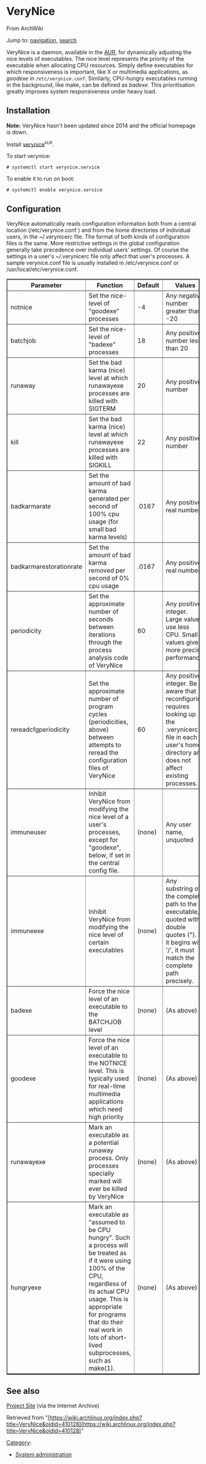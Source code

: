 # VeryNice

From ArchWiki

Jump to: [navigation](#column-one), [search](#searchInput)

VeryNice is a daemon, available in the [AUR](/index.php/AUR "AUR"), for dynamically adjusting the nice levels of executables. The nice level represents the priority of the executable when allocating CPU resources. Simply define executables for which responsiveness is important, like X or multimedia applications, as _goodexe_ in `/etc/verynice.conf`. Similarly, CPU-hungry executables running in the background, like make, can be defined as _badexe_. This prioritisation greatly improves system responsiveness under heavy load.

## Installation

**Note:** VeryNice hasn't been updated since 2014 and the official homepage is down.

Install [verynice](https://aur.archlinux.org/packages/verynice/)<sup><small>AUR</small></sup>.

To start verynice:

 `# systemctl start verynice.service` 

To enable it to run on boot:

 `# systemctl enable verynice.service` 

## Configuration

VeryNice automatically reads configuration information both from a central location (/etc/verynice.conf ) and from the home directories of individual users, in the ~/.verynicerc file. The format of both kinds of configuration files is the same. More restrictive settings in the global configuration generally take precedence over individual users' settings. Of course the settings in a user's ~/.verynicerc file only affect that user's processes. A sample verynice.conf file is usually installed in /etc/verynice.conf or /usr/local/etc/verynice.conf.

<table border="2">

<tbody>

<tr>

<th>Parameter</th>

<th>Function</th>

<th>Default</th>

<th>Values</th>

<th>Permissions</th>

<th>Multiple?</th>

</tr>

<tr>

<td>notnice</td>

<td>Set the nice-level of "goodexe" processes</td>

<td>-4</td>

<td>Any negative number greater than -20</td>

<td>Central</td>

<td>no</td>

</tr>

<tr>

<td>batchjob</td>

<td>Set the nice-level of "badexe" processes</td>

<td>18</td>

<td>Any positive number less than 20</td>

<td>Central</td>

<td>no</td>

</tr>

<tr>

<td>runaway</td>

<td>Set the bad karma (nice) level at which runawayexe processes are killed with SIGTERM</td>

<td>20</td>

<td>Any positive number</td>

<td>Central</td>

<td>no</td>

</tr>

<tr>

<td>kill</td>

<td>Set the bad karma (nice) level at which runawayexe processes are killed with SIGKILL</td>

<td>22</td>

<td>Any positive number</td>

<td>Central</td>

<td>no</td>

</tr>

<tr>

<td>badkarmarate</td>

<td>Set the amount of bad karma generated per second of 100% cpu usage (for small bad karma levels)</td>

<td>.0167</td>

<td>Any positive real number</td>

<td>Central</td>

<td>no</td>

</tr>

<tr>

<td>badkarmarestorationrate</td>

<td>Set the amount of bad karma removed per second of 0% cpu usage</td>

<td>.0167</td>

<td>Any positive real number</td>

<td>Central</td>

<td>no</td>

</tr>

<tr>

<td>periodicity</td>

<td>Set the approximate number of seconds between iterations through the process analysis code of VeryNice</td>

<td>60</td>

<td>Any positive integer. Large values use less CPU. Small values give more precise performance.</td>

<td>Central</td>

<td>no</td>

</tr>

<tr>

<td>rereadcfgperiodicity</td>

<td>Set the approximate number of program cycles (periodicities, above) between attempts to reread the configuration files of VeryNice</td>

<td>60</td>

<td>Any positive integer. Be aware that reconfiguring requires looking up the .verynicerc file in each user's home directory and does not affect existing processes.</td>

<td>Central</td>

<td>no</td>

</tr>

<tr>

<td>immuneuser</td>

<td>Inhibit VeryNice from modifying the nice level of a user's processes, except for "goodexe", below, if set in the central config file.</td>

<td>(none)</td>

<td>Any user name, unquoted</td>

<td>Central</td>

<td>yes</td>

</tr>

<tr>

<td>immuneexe</td>

<td>Inhibit VeryNice from modifying the nice level of certain executables</td>

<td>(none)</td>

<td>Any substring of the complete path to the executable, quoted with double quotes ("). If it begins with '/', it must match the complete path precisely.</td>

<td>Central/User</td>

<td>yes</td>

</tr>

<tr>

<td>badexe</td>

<td>Force the nice level of an executable to the BATCHJOB level</td>

<td>(none)</td>

<td>(As above)</td>

<td>Central/User</td>

<td>yes</td>

</tr>

<tr>

<td>goodexe</td>

<td>Force the nice level of an executable to the NOTNICE level. This is typically used for real-time multimedia applications which need high priority</td>

<td>(none)</td>

<td>(As above)</td>

<td>Central/User</td>

<td>yes</td>

</tr>

<tr>

<td>runawayexe</td>

<td>Mark an executable as a potential runaway process. Only processes specially marked will ever be killed by VeryNice</td>

<td>(none)</td>

<td>(As above)</td>

<td>Central/User</td>

<td>yes</td>

</tr>

<tr>

<td>hungryexe</td>

<td>Mark an executable as "assumed to be CPU hungry". Such a process will be treated as if it were using 100% of the CPU, regardless of its actual CPU usage. This is appropriate for programs that do their real work in lots of short-lived subprocesses, such as make(1).</td>

<td>(none)</td>

<td>(As above)</td>

<td>Central/User</td>

<td>yes</td>

</tr>

</tbody>

</table>

## See also

[Project Site](https://web.archive.org/web/20130621090315/http://thermal.cnde.iastate.edu/~sdh4/verynice/) (via the Internet Archive)

Retrieved from "[https://wiki.archlinux.org/index.php?title=VeryNice&oldid=410128](https://wiki.archlinux.org/index.php?title=VeryNice&oldid=410128)"

[Category](/index.php/Special:Categories "Special:Categories"):

*   [System administration](/index.php/Category:System_administration "Category:System administration")